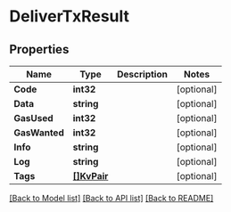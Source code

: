 # DeliverTxResult

## Properties

Name | Type | Description | Notes
------------ | ------------- | ------------- | -------------
**Code** | **int32** |  | [optional] 
**Data** | **string** |  | [optional] 
**GasUsed** | **int32** |  | [optional] 
**GasWanted** | **int32** |  | [optional] 
**Info** | **string** |  | [optional] 
**Log** | **string** |  | [optional] 
**Tags** | [**[]KvPair**](KVPair.md) |  | [optional] 

[[Back to Model list]](../README.md#documentation-for-models) [[Back to API list]](../README.md#documentation-for-api-endpoints) [[Back to README]](../README.md)


